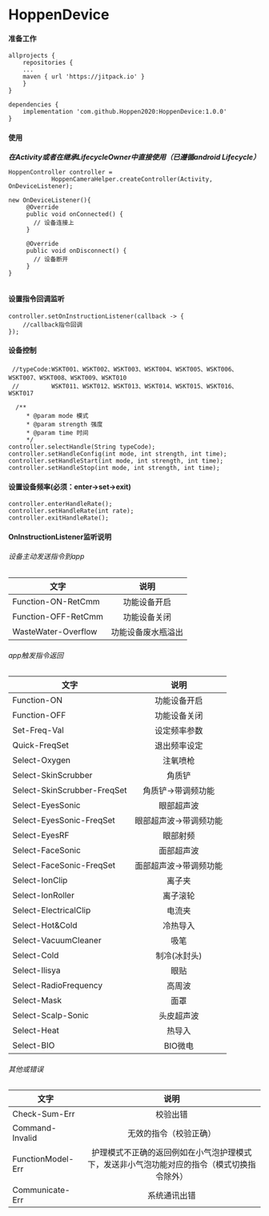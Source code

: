 # HoppenDevice
#### 准备工作
```
allprojects {
    repositories {
	...
	maven { url 'https://jitpack.io' }
	}
}
```
```
dependencies {
    implementation 'com.github.Hoppen2020:HoppenDevice:1.0.0'
}
```
#### 使用
***在Activity或者在继承LifecycleOwner中直接使用（已遵循android Lifecycle）***
```
HoppenController controller =
            HoppenCameraHelper.createController(Activity, OnDeviceListener);
      
new OnDeviceListener(){
     @Override
     public void onConnected() {
       // 设备连接上
     }

     @Override
     public void onDisconnect() {
       // 设备断开
     }
}            
        
```
#### 设置指令回调监听
```
controller.setOnInstructionListener(callback -> {
    //callback指令回调
});
```
#### 设备控制
```
 //typeCode:WSKT001、WSKT002、WSKT003、WSKT004、WSKT005、WSKT006、WSKT007、WSKT008、WSKT009、WSKT010
 //         WSKT011、WSKT012、WSKT013、WSKT014、WSKT015、WSKT016、WSKT017
 
  /**
     * @param mode 模式
     * @param strength 强度
     * @param time 时间
     */
controller.selectHandle(String typeCode);
controller.setHandleConfig(int mode, int strength, int time);
controller.setHandleStart(int mode, int strength, int time);
controller.setHandleStop(int mode, int strength, int time);

```
#### 设置设备频率(必须：enter→set→exit)
```
controller.enterHandleRate();
controller.setHandleRate(int rate);
controller.exitHandleRate();
```
#### OnInstructionListener监听说明

###### 设备主动发送指令到app

|文字|说明|
|---|:---:|
|Function-ON-RetCmm|功能设备开启|
|Function-OFF-RetCmm|功能设备关闭|
|WasteWater-Overflow|功能设备废水瓶溢出|

###### app触发指令返回
|文字|说明|
|---|:---:|
|Function-ON|功能设备开启|
|Function-OFF|功能设备关闭|
|Set-Freq-Val|设定频率参数|
|Quick-FreqSet|退出频率设定|
|Select-Oxygen|注氧喷枪|
|Select-SkinScrubber|角质铲|
|Select-SkinScrubber-FreqSet|角质铲->带调频功能|
|Select-EyesSonic|眼部超声波|
|Select-EyesSonic-FreqSet|眼部超声波->带调频功能|
|Select-EyesRF|眼部射频|
|Select-FaceSonic|面部超声波|
|Select-FaceSonic-FreqSet|面部超声波->带调频功能|
|Select-IonClip|离子夹|
|Select-IonRoller|离子滚轮|
|Select-ElectricalClip|电流夹|
|Select-Hot&Cold|冷热导入|
|Select-VacuumCleaner|吸笔|
|Select-Cold|制冷(冰封头)|
|Select-Ilisya|眼贴|
|Select-RadioFrequency|高周波|
|Select-Mask|面罩|
|Select-Scalp-Sonic|头皮超声波|
|Select-Heat|热导入|
|Select-BIO|BIO微电|

###### 其他或错误
|文字|说明|
|---|:---:|
|Check-Sum-Err|校验出错|
|Command-Invalid|无效的指令（校验正确）|
|FunctionModel-Err|护理模式不正确的返回例如在小气泡护理模式下，发送非小气泡功能对应的指令（模式切换指令除外）|
|Communicate-Err|系统通讯出错|